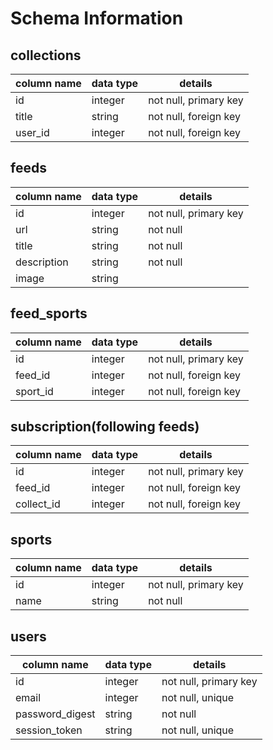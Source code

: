 # Schema Information

## collections
column name | data type | details
------------|-----------|-----------------------
id          | integer   | not null, primary key
title       | string    | not null, foreign key
user_id     | integer   | not null, foreign key

## feeds
column name | data type | details
------------|-----------|-----------------------
id          | integer   | not null, primary key
url         | string    | not null
title       | string    | not null
description | string    | not null
image       | string    |

## feed_sports
column name | data type | details
------------|-----------|-----------------------
id          | integer   | not null, primary key
feed_id     | integer   | not null, foreign key
sport_id    | integer   | not null, foreign key

## subscription(following feeds)
column name | data type | details
------------|-----------|-----------------------
id          | integer   | not null, primary key
feed_id     | integer   | not null, foreign key
collect_id  | integer   | not null, foreign key

## sports
column name | data type | details
------------|-----------|-----------------------
id          | integer   | not null, primary key
name        | string    | not null

## users
column name     | data type | details
----------------|-----------|-----------------------
id              | integer   | not null, primary key
email        | integer   | not null, unique
password_digest | string    | not null
session_token   | string    | not null, unique
